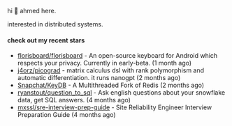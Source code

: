 hi 👋 ahmed here.

interested in distributed systems.

#### check out my recent stars

- [florisboard/florisboard](https://github.com/florisboard/florisboard) - An open-source keyboard for Android which respects your privacy. Currently in early-beta. (1 month ago)
- [j4orz/picograd](https://github.com/j4orz/picograd) - matrix calculus dsl with rank polymorphism and automatic differentiation. it runs nanogpt (2 months ago)
- [Snapchat/KeyDB](https://github.com/Snapchat/KeyDB) - A Multithreaded Fork of Redis (2 months ago)
- [ryanstout/question_to_sql](https://github.com/ryanstout/question_to_sql) - Ask english questions about your snowflake data, get SQL answers. (4 months ago)
- [mxssl/sre-interview-prep-guide](https://github.com/mxssl/sre-interview-prep-guide) - Site Reliability Engineer Interview Preparation Guide (4 months ago)

